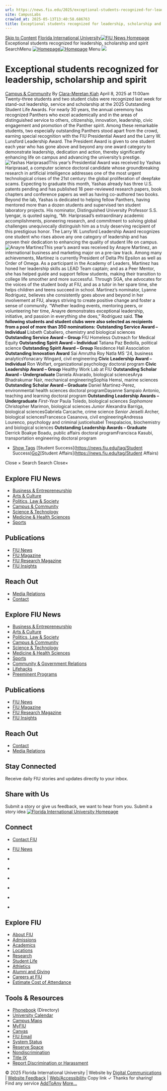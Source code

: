 ```yaml
---
url: https://news.fiu.edu/2025/exceptional-students-recognized-for-leadership-scholarship-and-spirit
site: CampusLabs
crawled_at: 2025-05-13T13:40:58.686763
title: Exceptional students recognized for leadership, scholarship and spirit | FIU News - Florida International University
---
```


[Skip to Content](https://news.fiu.edu/2025/exceptional-students-recognized-for-leadership-scholarship-and-spirit#main)
[Florida International University](https://www.fiu.edu/)[![FIU News Homepage](https://news.fiu.edu/_assets/images/fiu-news-logo.png)](https://news.fiu.edu/index)
Exceptional students recognized for leadership, scholarship and spirit
SearchMenu
[![Homepage](https://news.fiu.edu/_assets/images/fiu-news-logo.png)![Homepage](https://news.fiu.edu/_assets/images/fiu-news-logo-mobile.png)](https://news.fiu.edu/index)
Menu
![](https://res.cloudinary.com/digicomm/image/upload/t_full-banner-large/news-magazine/2025/_assets/4t3a1709-enhanced-nr-2.jpg)
# Exceptional students recognized for leadership, scholarship and spirit
[Campus & Community](https://news.fiu.edu/campus-and-community/index)
By [Clara-Meretan Kiah](https://news.fiu.edu/author/clara-meretan-kiah)
April 8, 2025 at 11:00am
[](https://www.addtoany.com/share#url=https%3A%2F%2Fnews.fiu.edu%2F2025%2Fexceptional-students-recognized-for-leadership-scholarship-and-spirit&title=Exceptional%20students%20recognized%20for%20leadership%2C%20scholarship%20and%20spirit%20%7C%20FIU%20News%20-%20Florida%20International%20University)
Twenty-three students and two student clubs were recognized last week for stand-out leadership, service and scholarship at the 2025 Outstanding Student Life Awards.
For nearly 30 years, the annual ceremony has recognized Panthers who excel academically and in the areas of distinguished service to others, citizenship, innovation, leadership, civic engagement and promotion of the Panther spirit.
Among these remarkable students, two especially outstanding Panthers stood apart from the crowd, earning special recognition with the FIU Presidential Award and the Larry W. Lunsford Leadership Award.
The President Award is given to one student each year who has gone above and beyond any one award category to demonstrate leadership, dedication and action, thereby significantly enhancing life on campus and advancing the university’s prestige.
![Yashas Hariprasad](https://news.fiu.edu/2025/_assets/yashas-headshot.png)This year’s Presidential Award was received by Yashas Hariprasad, a computer science doctoral candidate whose groundbreaking research in artificial intelligence addresses one of the most urgent technological crises of the 21st century: the global proliferation of deepfake scams. Expecting to graduate this month, Yashas already has three U.S. patents pending and has published 18 peer-reviewed research papers, book chapters and conference papers as well as having co-authored two books.
Beyond the lab, Yashas is dedicated to helping fellow Panthers, having mentored more than a dozen students and supervised ten student laboratory projects. His nominator, Distinguished University Professor S.S. Iyengar, is quoted saying, “Mr. Hariprasad’s extraordinary academic accomplishments, pioneering research, and commitment to solving global challenges unequivocally distinguish him as a truly deserving recipient of this prestigious honor. 
The Larry W. Lunsford Leadership Award recognizes one student who rises above any one category of leadership and has proven their dedication to enhancing the quality of student life on campus.
![Anayre Martinez](https://news.fiu.edu/2025/_assets/anayre-headshot.jpg)This year’s award was received by Anayre Martinez, an international business and marketing major on a pre-law track. Among many achievements, Martinez is currently President of Delta Phi Epsilon as well as Order of Omega. As a participant in the Academy of Leaders, Martinez has honed her leadership skills as LEAD Team captain; and as a Peer Mentor, she has helped guide and support fellow students, making their transition to college life smoother and more successful. Through SGA, she advocates for the voices of the student body at FIU, and as a tutor in her spare time, she helps children and teens succeed in school.
Martinez’s nominator, Lyanne Rodriguez, believes she consistently goes above and beyond in her involvement at FIU, always striving to create positive change and foster a sense of community. “Whether leading events, mentoring peers, or volunteering her time, Anayre demonstrates exceptional leadership, initiative, and passion in everything she does,” Rodriguez said.
**The following students and student clubs were also selected as recipients from a pool of more than 350 nominations:**
**Outstanding Service Award – Individual** Lisbeth Caballero, chemistry and biological sciences
**Outstanding Service Award – Group** FIU Homeless Outreach for Medical Equity
**Outstanding Spirit Award – Individual** Tatiana Paz Bedolla, political science
**Outstanding Spirit Award – Group** Residence Hall Association
**Outstanding Innovation Award** Sai Amrutha Roy Natla MS ’24, business analyticsYonacary Wingard, civil engineering
**Civic Leadership Award – Individual** Ron Wolfart, organizational psychology doctoral program
**Civic Leadership Award – Group** Healthy Work Lab at FIU
**Outstanding Scholar Award – Undergraduate** Daniela Alvarado, biological sciencesArya Bhadrakumar Nair, mechanical engineeringSophia Hemsi, marine sciences
**Outstanding Scholar Award – Graduate** Daniel Martinez-Perez, environmental health sciences doctoral programDayanne Sampaio Antonio, teaching and learning doctoral program
**Outstanding Leadership Awards – Undergraduate** _First-Year_ Paula Toledo, biological sciences
 _Sophomore_ Christopher Marimon, biological sciences
 _Junior_ Alexandra Barriga, biological sciencesGabriela Carcache, crime science
 _Senior_ Jeiselli Archer, biological sciencesFrancesca Casanova, civil engineeringAndressa Lourenco, psychology and criminal justiceIsabel Trespalacios, biochemistry and biological sciences
**Outstanding Leadership Awards – Graduate** Derrick Boakye Boadu, public affairs doctoral programFrancisca Kasubi, transportation engineering doctoral program
  * [Show Tags](https://news.fiu.edu/2025/exceptional-students-recognized-for-leadership-scholarship-and-spirit)
[Student Success](https://news.fiu.edu/tag/Student Success)[Go2](https://news.fiu.edu/tag/Go2)[Student Affairs](https://news.fiu.edu/tag/Student Affairs)


Close ×
Search
Search
Close×
## Explore FIU News
  * [Business & Entrepreneurship](https://news.fiu.edu/business-and-entrepreneurship/index)
  * [Arts & Culture](https://news.fiu.edu/arts-and-culture/index)
  * [Politics, Law & Society ](https://news.fiu.edu/politics-law-and-society/index)
  * [Campus & Community](https://news.fiu.edu/campus-and-community/index)
  * [Science & Technology](https://news.fiu.edu/science-and-technology/index)
  * [Medicine & Health Sciences](https://news.fiu.edu/medicine-and-health-sciences/index)
  * [Sports](https://news.fiu.edu/sports/index)


## Publications
  * [FIU News](https://news.fiu.edu/index)
  * [FIU Magazine](https://news.fiu.edu/magazine/index)
  * [FIU Research Magazine](https://news.fiu.edu/research-magazine/index)
  * [FIU Insights](https://news.fiu.edu/insights/)


## Reach Out
  * [Media Relations](https://news.fiu.edu/about/media-relations)
  * [Contact](https://news.fiu.edu/about/contact)


## Explore FIU News
  * [Business & Entrepreneurship](https://news.fiu.edu/business-and-entrepreneurship/index)
  * [Arts & Culture](https://news.fiu.edu/arts-and-culture/index)
  * [Politics, Law & Society](https://news.fiu.edu/politics-law-and-society/index)
  * [Campus & Community](https://news.fiu.edu/campus-and-community/index)
  * [Science & Technology](https://news.fiu.edu/science-and-technology/index)
  * [Medicine & Health Sciences](https://news.fiu.edu/medicine-and-health-sciences/index)
  * [Sports](https://news.fiu.edu/sports/index)
  * [Community & Government Relations](https://news.fiu.edu/community-and-government-relations/index)
  * [Lifehacks](https://news.fiu.edu/lifehacks/index)
  * [Preeminent Programs](https://news.fiu.edu/preeminent-programs/index)


## Publications
  * [FIU News](https://news.fiu.edu/index)
  * [FIU Magazine](https://news.fiu.edu/magazine/index)
  * [FIU Research Magazine](https://news.fiu.edu/research-magazine/index)
  * [FIU Insights](https://news.fiu.edu/insights/index.html)


## Reach Out
  * [Contact](https://news.fiu.edu/about/contact)
  * [Media Relations](https://news.fiu.edu/about/media-relations)


## Stay Connected
Receive daily FIU stories and updates directly to your inbox.
## Share with Us
Submit a story or give us feedback, we want to hear from you.
Submit a story idea
[ ![Florida International University Homepage](https://digicdn.fiu.edu/core/_assets/images/footer-logo.svg) ](https://www.fiu.edu/)
## Connect
  * [Contact FIU](https://www.fiu.edu/about/contact-us/index.html)
  * [FIU News](https://news.fiu.edu/)


  * [](https://www.instagram.com/fiuinstagram/)
  * [](https://www.linkedin.com/school/florida-international-university/)
  * [](https://www.facebook.com/floridainternational)
  * [](https://twitter.com/fiu)
  * [](https://www.youtube.com/user/FloridaInternational)
  * [](https://flickr.com/photos/fiu)


## Explore FIU
  * [About FIU](https://www.fiu.edu/about/index.html)
  * [Admissions](https://www.fiu.edu/admissions/index.html)
  * [Academics](https://www.fiu.edu/academics/index.html)
  * [Locations](https://www.fiu.edu/locations/index.html)
  * [Research](https://www.fiu.edu/research/index.html)
  * [Student Life](https://www.fiu.edu/student-life/index.html)
  * [Athletics](https://www.fiu.edu/athletics/index.html)
  * [Alumni and Giving](https://www.fiu.edu/alumni-and-giving/index.html)
  * [Careers at FIU](https://hr.fiu.edu/careers/)
  * [Estimate Cost of Attendance](https://onestop.fiu.edu/finances/estimate-your-costs/)


## Tools & Resources
  * [Phonebook](https://phonebook.fiu.edu) (Directory)
  * [University Calendar](https://calendar.fiu.edu/)
  * [Campus Maps](https://campusmaps.fiu.edu/)
  * [MyFIU](https://my.fiu.edu/)
  * [Canvas](https://canvas.fiu.edu)
  * [FIU Email](http://mail.fiu.edu/)
  * [System Status](https://fiu.service-now.com/sp?id=services_status)
  * [Reserve Space](https://centralreservations.fiu.edu/)
  * [Nondiscrimination](https://ace.fiu.edu/civil-rights/harassment-and-discrimination/)
  * [Title IX](https://ace.fiu.edu/title-ix/)
  * [Report Discrimination or Harassment](https://report.fiu.edu/)


© 2025 Florida International University  | Website by [Digital Communications](https://stratcomm.fiu.edu/digital-print/websites/) | [Website Feedback](https://webforms.fiu.edu/view.php?id=370774) | [Web/Accessibility](https://accessibility.fiu.edu/)
Copy link
✓
Thanks for sharing!
Find any service
[AddToAny](https://www.addtoany.com "Share Buttons")
[More…](https://news.fiu.edu/2025/exceptional-students-recognized-for-leadership-scholarship-and-spirit#addtoany "Show all")
